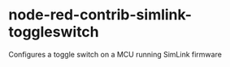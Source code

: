 # node-red-contrib-simlink-toggleswitch
Configures a toggle switch on a MCU running SimLink firmware
